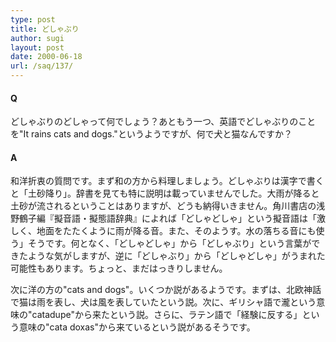 ```yaml
---
type: post
title: どしゃぶり
author: sugi
layout: post
date: 2000-06-18
url: /saq/137/
---
```

#### Q 

どしゃぶりのどしゃって何でしょう？あともう一つ、英語でどしゃぶりのことを"It rains cats and dogs."というようですが、何で犬と猫なんですか？

#### A 

和洋折衷の質問です。まず和の方から料理しましょう。どしゃぶりは漢字で書くと「土砂降り」。辞書を見ても特に説明は載っていませんでした。大雨が降ると土砂が流されるということはありますが、どうも納得いきません。角川書店の浅野鶴子編『擬音語・擬態語辞典』によれば「どしゃどしゃ」という擬音語は「激しく、地面をたたくように雨が降る音。また、そのようす。水の落ちる音にも使う」そうです。何となく、「どしゃどしゃ」から「どしゃぶり」という言葉ができたような気がしますが、逆に「どしゃぶり」から「どしゃどしゃ」がうまれた可能性もあります。ちょっと、まだはっきりしません。

次に洋の方の"cats and dogs"。いくつか説があるようです。まずは、北欧神話で猫は雨を表し、犬は風を表していたという説。次に、ギリシャ語で瀧という意味の"catadupe"から来たという説。さらに、ラテン語で「経験に反する」という意味の"cata doxas"から来ているという説があるそうです。
